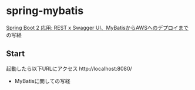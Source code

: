 # spring-mybatis

[Spring Boot 2 応用: REST x Swagger UI、MyBatisからAWSへのデプロイまで](https://www.amazon.co.jp/gp/product/B08RL67N9S/ref=ppx_yo_dt_b_d_asin_title_o01?ie=UTF8&psc=1)の写経

## Start
起動したら以下URLにアクセス
http://localhost:8080/

- MyBatisに関しての写経